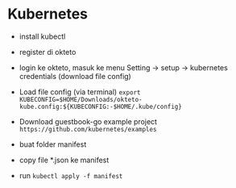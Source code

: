 # Kubernetes

- install kubectl
- register di okteto
- login ke okteto, masuk ke menu Setting -> setup -> kubernetes credentials (download file config)
- Load file config (via terminal)
    `export KUBECONFIG=$HOME/Downloads/okteto-kube.config:${KUBECONFIG:-$HOME/.kube/config}`

- Download guestbook-go example project `https://github.com/kubernetes/examples`
- buat folder manifest
- copy file *.json ke manifest
- run `kubectl apply -f manifest`
